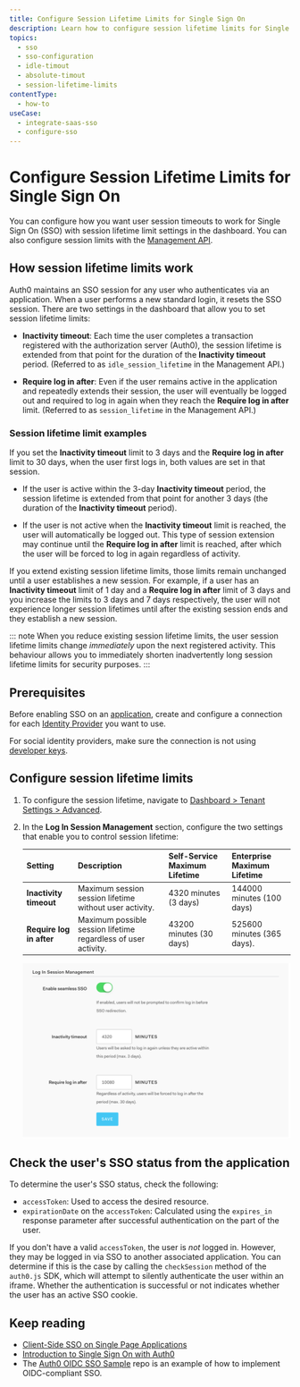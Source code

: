 ```yaml
---
title: Configure Session Lifetime Limits for Single Sign On
description: Learn how to configure session lifetime limits for Single Sign On (SSO).
topics:
  - sso
  - sso-configuration
  - idle-timout
  - absolute-timout
  - session-lifetime-limits
contentType:
  - how-to
useCase:
  - integrate-saas-sso
  - configure-sso
---
```

# Configure Session Lifetime Limits for Single Sign On

You can configure how you want user session timeouts to work for Single Sign On (SSO) with session lifetime limit settings in the dashboard. You can also configure session limits with the [Management API](/api/management/v2#!/Tenants/patch_settings).

## How session lifetime limits work

Auth0 maintains an SSO session for any user who authenticates via an application. When a user performs a new standard login, it resets the SSO session. There are two settings in the dashboard that allow you to set session lifetime limits:

* **Inactivity timeout**: Each time the user completes a transaction registered with the authorization server (Auth0), the session lifetime is extended from that point for the duration of the **Inactivity timeout** period. (Referred to as `idle_session_lifetime` in the Management API.) 

* **Require log in after**: Even if the user remains active in the application and repeatedly extends their session, the user will eventually be logged out and required to log in again when they reach the **Require log in after** limit. (Referred to as `session_lifetime` in the Management API.) 

### Session lifetime limit examples

If you set the **Inactivity timeout** limit to 3 days and the **Require log in after** limit to 30 days, when the user first logs in, both values are set in that session. 

* If the user is active within the 3-day **Inactivity timeout** period, the session lifetime is extended from that point for another 3 days (the duration of the **Inactivity timeout** period).

* If the user is not active when the **Inactivity timeout** limit is reached, the user will automatically be logged out. This type of session extension may continue until the **Require log in after** limit is reached, after which the user will be forced to log in again regardless of activity. 

If you extend existing session lifetime limits, those limits remain unchanged until a user establishes a new session. For example, if a user has an **Inactivity timeout** limit of 1 day and a **Require log in after** limit of 3 days and you increase the limits to 3 days and 7 days respectively, the user will not experience longer session lifetimes until after the existing session ends and they establish a new session.

::: note
When you reduce existing session lifetime limits, the user session lifetime limits change *immediately* upon the next registered activity. This behaviour allows you to immediately shorten inadvertently long session lifetime limits for security purposes.
:::

## Prerequisites

Before enabling SSO on an [application](/applications), create and configure a connection for each [Identity Provider](/identityproviders) you want to use.

For social identity providers, make sure the connection is not using [developer keys](/connections/social/devkeys).

## Configure session lifetime limits

1. To configure the session lifetime, navigate to [Dashboard > Tenant Settings > Advanced](${manage_url}/#/tenant/advanced).

2. In the **Log In Session Management** section, configure the two settings that enable you to control session lifetime:

   | Setting | Description | Self-Service Maximum Lifetime | Enterprise Maximum Lifetime |
   | - | - | - | - |
   | **Inactivity timeout** | Maximum session session lifetime without user activity. | 4320 minutes (3 days) | 144000 minutes (100 days) |
   | **Require log in after** | Maximum possible session lifetime regardless of user activity. | 43200 minutes (30 days) | 525600 minutes (365 days).|

   ![Login Session Management](/media/articles/sso/sso-session-mgmt-2.png)

## Check the user's SSO status from the application

To determine the user's SSO status, check the following:

* `accessToken`: Used to access the desired resource.
* `expirationDate` on the `accessToken`: Calculated using the `expires_in` response parameter after successful authentication on the part of the user.

If you don't have a valid `accessToken`, the user is *not* logged in. However, they may be logged in via SSO to another associated application. You can determine if this is the case by calling the `checkSession` method of the `auth0.js` SDK, which will attempt to silently authenticate the user within an iframe. Whether the authentication is successful or not indicates whether the user has an active SSO cookie.

## Keep reading

* [Client-Side SSO on Single Page Applications](/sso/current/single-page-apps)
* [Introduction to Single Sign On with Auth0](/integrations/sso/current/introduction)
* The [Auth0 OIDC SSO Sample](https://github.com/auth0-samples/oidc-sso-sample) repo is an example of how to implement OIDC-compliant SSO.